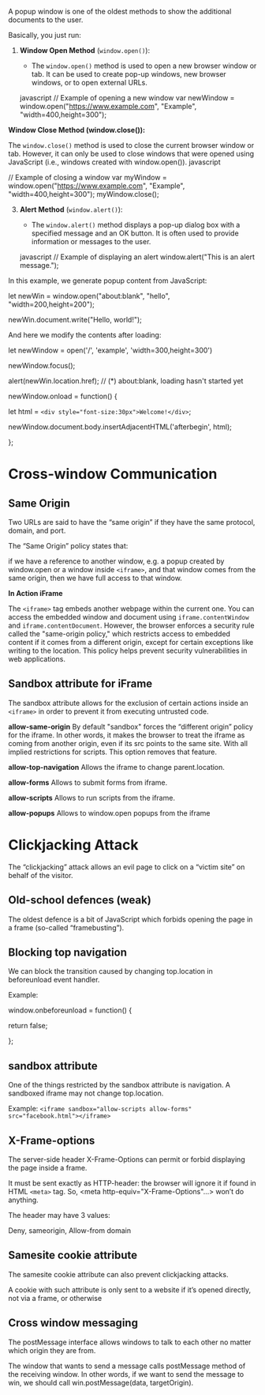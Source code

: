 
A popup window is one of the oldest methods to show the additional documents to the user.

Basically, you just run:
 
1. **Window Open Method** (`window.open()`):
   - The `window.open()` method is used to open a new browser window or tab. It can be used to create pop-up windows, new browser windows, or to open external URLs.

   javascript
   // Example of opening a new window
   var newWindow = window.open("https://www.example.com", "Example", "width=400,height=300");
   
**Window Close Method (window.close()):**

The `window.close()` method is used to close the current browser window or tab. However, it can only be used to close windows that were opened using JavaScript (i.e., windows created with window.open()).
javascript

// Example of closing a window
var myWindow = window.open("https://www.example.com", "Example", "width=400,height=300");
myWindow.close();

3. **Alert Method** (`window.alert()`):
   - The `window.alert()` method displays a pop-up dialog box with a specified message and an OK button. It is often used to provide information or messages to the user.

   javascript
   // Example of displaying an alert
   window.alert("This is an alert message.");

In this example, we generate popup content from JavaScript:

let newWin = window.open("about:blank", "hello", "width=200,height=200");

newWin.document.write("Hello, world!");

And here we modify the contents after loading:

let newWindow = open('/', 'example', 'width=300,height=300')

newWindow.focus();

alert(newWin.location.href); // (*) about:blank, loading hasn't started yet

newWindow.onload = function() {

  let html = `<div style="font-size:30px">Welcome!</div>`;

  newWindow.document.body.insertAdjacentHTML('afterbegin', html);

};  


# Cross-window Communication

## Same Origin

Two URLs are said to have the “same origin” if they have the same protocol, domain, and port.

The “Same Origin” policy states that:

if we have a reference to another window, e.g. a popup created by window.open or a window inside `<iframe>`, and that window comes from the same origin, then we have full access to that window.


**In Action iFrame**

The `<iframe>` tag embeds another webpage within the current one. You can access the embedded window and document using `iframe.contentWindow` and `iframe.contentDocument`. However, the browser enforces a security rule called the "same-origin policy," which restricts access to embedded content if it comes from a different origin, except for certain exceptions like writing to the location. This policy helps prevent security vulnerabilities in web applications.

## Sandbox attribute for iFrame

The sandbox attribute allows for the exclusion of certain actions inside an `<iframe>` in order to prevent it from executing untrusted code.

**allow-same-origin**
By default "sandbox" forces the “different origin” policy for the iframe. In other words, it makes the browser to treat the iframe as coming from another origin, even if its src points to the same site. With all implied restrictions for scripts. This option removes that feature.

**allow-top-navigation**
Allows the iframe to change parent.location.

**allow-forms**
Allows to submit forms from iframe.

**allow-scripts**
Allows to run scripts from the iframe.

**allow-popups**
Allows to window.open popups from the iframe


# Clickjacking Attack
The “clickjacking” attack allows an evil page to click on a “victim site” on behalf of the visitor.

## Old-school defences (weak)
The oldest defence is a bit of JavaScript which forbids opening the page in a frame (so-called “framebusting”).

## Blocking top navigation
We can block the transition caused by changing top.location in beforeunload event handler.

Example:

window.onbeforeunload = function() {

  return false;

};

## sandbox attribute
One of the things restricted by the sandbox attribute is navigation. A sandboxed iframe may not change top.location.

Example:
`<iframe sandbox="allow-scripts allow-forms" src="facebook.html"></iframe>`

## X-Frame-options
The server-side header X-Frame-Options can permit or forbid displaying the page inside a frame.

It must be sent exactly as HTTP-header: the browser will ignore it if found in HTML `<meta>` tag. So, <meta http-equiv="X-Frame-Options"...> won’t do anything.

The header may have 3 values:

 Deny, sameorigin, Allow-from domain

 ## Samesite cookie attribute
The samesite cookie attribute can also prevent clickjacking attacks.

A cookie with such attribute is only sent to a website if it’s opened directly, not via a frame, or otherwise


## Cross window messaging 

The postMessage interface allows windows to talk to each other no matter which origin they are from.

The window that wants to send a message calls postMessage method of the receiving window. In other words, if we want to send the message to win, we should call win.postMessage(data, targetOrigin).
